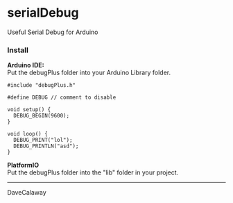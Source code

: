 # serialDebug
Useful Serial Debug for Arduino 

### Install
**Arduino IDE:**  
Put the debugPlus folder into your Arduino Library folder.   

```
#include "debugPlus.h"

#define DEBUG // comment to disable

void setup() {
  DEBUG_BEGIN(9600);
}

void loop() {
  DEBUG_PRINT("lol");
  DEBUG_PRINTLN("asd");
}
```


**PlatformIO**  
Put the debugPlus folder into the "lib" folder in your project.  

---
DaveCalaway
